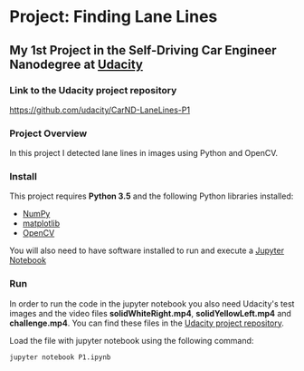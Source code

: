 # Project: Finding Lane Lines
## My 1st Project in the Self-Driving Car Engineer Nanodegree at [Udacity](https://www.udacity.com/)

### Link to the Udacity project repository

https://github.com/udacity/CarND-LaneLines-P1

### Project Overview
In this project I detected lane lines in images using Python and OpenCV.

### Install

This project requires **Python 3.5** and the following Python libraries installed:

- [NumPy](http://www.numpy.org/)
- [matplotlib](http://matplotlib.org/)
- [OpenCV](http://opencv.org/)

You will also need to have software installed to run and execute a [Jupyter Notebook](http://jupyter.org/)

### Run

In order to run the code in the jupyter notebook you also need Udacity's test images and the video files **solidWhiteRight.mp4**, **solidYellowLeft.mp4** and **challenge.mp4**. You can find these files in the [Udacity project repository](https://github.com/udacity/CarND-LaneLines-P1).

Load the file with jupyter notebook using the following command:

```jupyter notebook P1.ipynb```
